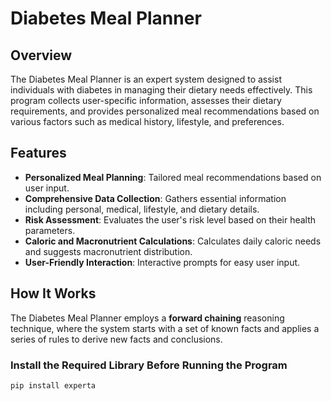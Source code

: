 # Diabetes Meal Planner

## Overview

The Diabetes Meal Planner is an expert system designed to assist individuals with diabetes in managing their dietary needs effectively. This program collects user-specific information, assesses their dietary requirements, and provides personalized meal recommendations based on various factors such as medical history, lifestyle, and preferences.

## Features

- **Personalized Meal Planning**: Tailored meal recommendations based on user input.
- **Comprehensive Data Collection**: Gathers essential information including personal, medical, lifestyle, and dietary details.
- **Risk Assessment**: Evaluates the user's risk level based on their health parameters.
- **Caloric and Macronutrient Calculations**: Calculates daily caloric needs and suggests macronutrient distribution.
- **User-Friendly Interaction**: Interactive prompts for easy user input.

## How It Works

The Diabetes Meal Planner employs a **forward chaining** reasoning technique, where the system starts with a set of known facts and applies a series of rules to derive new facts and conclusions.

### Install the Required Library Before Running the Program 

```bash
pip install experta






